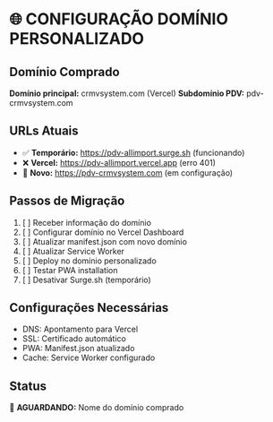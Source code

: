 # 🌐 CONFIGURAÇÃO DOMÍNIO PERSONALIZADO

## Domínio Comprado
**Domínio principal:** crmvsystem.com (Vercel)
**Subdomínio PDV:** pdv-crmvsystem.com

## URLs Atuais
- ✅ **Temporário:** https://pdv-allimport.surge.sh (funcionando)
- ❌ **Vercel:** https://pdv-allimport.vercel.app (erro 401)
- 🔄 **Novo:** https://pdv-crmvsystem.com (em configuração)

## Passos de Migração
1. [ ] Receber informação do domínio
2. [ ] Configurar domínio no Vercel Dashboard
3. [ ] Atualizar manifest.json com novo domínio
4. [ ] Atualizar Service Worker
5. [ ] Deploy no domínio personalizado
6. [ ] Testar PWA installation
7. [ ] Desativar Surge.sh (temporário)

## Configurações Necessárias
- DNS: Apontamento para Vercel
- SSL: Certificado automático
- PWA: Manifest.json atualizado
- Cache: Service Worker configurado

## Status
🔄 **AGUARDANDO:** Nome do domínio comprado
